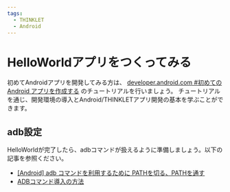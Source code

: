 ```yaml
---
tags:
  - THINKLET
  - Android
---
```


# HelloWorldアプリをつくってみる
初めてAndroidアプリを開発してみる方は、
[developer.android.com #初めての Android アプリを作成する](https://developer.android.com/codelabs/basic-android-kotlin-compose-first-app) のチュートリアルを行いましょう。
チュートリアルを通じ、開発環境の導入とAndroid/THINKLETアプリ開発の基本を学ぶことができます。


## adb設定
HelloWorldが完了したら、adbコマンドが扱えるように準備しましょう。以下の記事を参照ください。

  - [[Android] adb コマンドを利用するために PATHを切る、PATHを通す](https://akira-watson.com/android/path-environment.html)
  - [ADBコマンド導入の方法](https://qiita.com/hikaru__m/items/15baae425b6fad25da05) 
